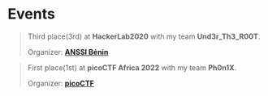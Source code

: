 # Events


<!--more-->

> Third place(3rd) at **HackerLab2020** with my team **Und3r_Th3_R00T**.
>
>Organizer: [**ANSSI Bénin**](https://twitter.com/Anssi_Benin)



> First place(1st) at **picoCTF Africa 2022** with my team **Ph0n1X**.
>
>Organizer: [**picoCTF**](https://twitter.com/picoctf)


